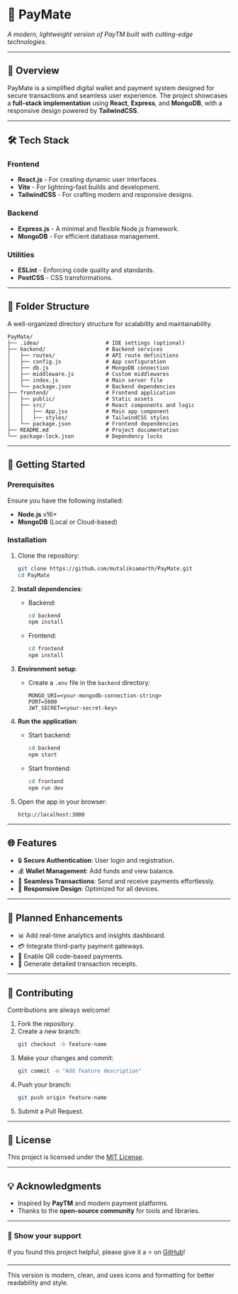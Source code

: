 # 🚀 **PayMate**  
*A modern, lightweight version of PayTM built with cutting-edge technologies.*

---

## 🌟 **Overview**  
PayMate is a simplified digital wallet and payment system designed for secure transactions and seamless user experience. The project showcases a **full-stack implementation** using **React**, **Express**, and **MongoDB**, with a responsive design powered by **TailwindCSS**.

---

## 🛠️ **Tech Stack**  
### **Frontend**  
- **React.js** - For creating dynamic user interfaces.  
- **Vite** - For lightning-fast builds and development.  
- **TailwindCSS** - For crafting modern and responsive designs.  

### **Backend**  
- **Express.js** - A minimal and flexible Node.js framework.  
- **MongoDB** - For efficient database management.  

### **Utilities**  
- **ESLint** - Enforcing code quality and standards.  
- **PostCSS** - CSS transformations.  

---

## 📂 **Folder Structure**  
A well-organized directory structure for scalability and maintainability.  

```plaintext
PayMate/
├── .idea/                     # IDE settings (optional)
├── backend/                   # Backend services
│   ├── routes/                # API route definitions
│   ├── config.js              # App configuration
│   ├── db.js                  # MongoDB connection
│   ├── middleware.js          # Custom middlewares
│   ├── index.js               # Main server file
│   └── package.json           # Backend dependencies
├── frontend/                  # Frontend application
│   ├── public/                # Static assets
│   ├── src/                   # React components and logic
│   │   ├── App.jsx            # Main app component
│   │   ├── styles/            # TailwindCSS styles
│   └── package.json           # Frontend dependencies
├── README.md                  # Project documentation
└── package-lock.json          # Dependency locks
```

---

## 🚀 **Getting Started**  

### **Prerequisites**  
Ensure you have the following installed:  
- **Node.js** v16+  
- **MongoDB** (Local or Cloud-based)  

### **Installation**  

1. Clone the repository:  
   ```bash
   git clone https://github.com/mutaliksamarth/PayMate.git
   cd PayMate
   ```

2. **Install dependencies**:  
   - Backend:  
     ```bash
     cd backend
     npm install
     ```  
   - Frontend:  
     ```bash
     cd frontend
     npm install
     ```

3. **Environment setup**:  
   - Create a `.env` file in the `backend` directory:  
     ```env
     MONGO_URI=<your-mongodb-connection-string>
     PORT=5000
     JWT_SECRET=<your-secret-key>
     ```  

4. **Run the application**:  
   - Start backend:  
     ```bash
     cd backend
     npm start
     ```  
   - Start frontend:  
     ```bash
     cd frontend
     npm run dev
     ```  

5. Open the app in your browser:  
   ```plaintext
   http://localhost:3000
   ```

---

## 🌐 **Features**  
- 🔒 **Secure Authentication**: User login and registration.  
- 💰 **Wallet Management**: Add funds and view balance.  
- 💸 **Seamless Transactions**: Send and receive payments effortlessly.  
- 📱 **Responsive Design**: Optimized for all devices.  

---

## 🚧 **Planned Enhancements**  
- 📊 Add real-time analytics and insights dashboard.  
- 💳 Integrate third-party payment gateways.  
- 📡 Enable QR code-based payments.  
- 🧾 Generate detailed transaction receipts.  

---

## 🤝 **Contributing**  
Contributions are always welcome!  

1. Fork the repository.  
2. Create a new branch:  
   ```bash
   git checkout -b feature-name
   ```  
3. Make your changes and commit:  
   ```bash
   git commit -m "Add feature description"
   ```  
4. Push your branch:  
   ```bash
   git push origin feature-name
   ```  
5. Submit a Pull Request.  

---

## 📜 **License**  
This project is licensed under the [MIT License](LICENSE).  

---

## 💡 **Acknowledgments**  
- Inspired by **PayTM** and modern payment platforms.  
- Thanks to the **open-source community** for tools and libraries.  

---

### 🌟 **Show your support**  
If you found this project helpful, please give it a ⭐ on [GitHub](https://github.com/mutaliksamarth/PayMate)!  

---  

This version is modern, clean, and uses icons and formatting for better readability and style.

